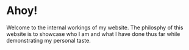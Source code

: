 Ahoy!
=======

Welcome to the internal workings of my website.
The philosphy of this website is to showcase who I am and what I have done thus far while demonstrating my personal taste.
